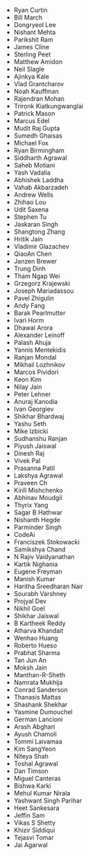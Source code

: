  - Ryan Curtin
 - Bill March
 - Dongryeol Lee
 - Nishant Mehta
 - Parikshit Ram
 - James Cline
 - Sterling Peet
 - Matthew Amidon
 - Neil Slagle
 - Ajinkya Kale
 - Vlad Grantcharov
 - Noah Kauffman
 - Rajendran Mohan
 - Trironk Kiatkungwanglai
 - Patrick Mason
 - Marcus Edel
 - Mudit Raj Gupta
 - Sumedh Ghaisas
 - Michael Fox
 - Ryan Birmingham
 - Siddharth Agrawal
 - Saheb Motiani
 - Yash Vadalia
 - Abhishek Laddha
 - Vahab Akbarzadeh
 - Andrew Wells
 - Zhihao Lou
 - Udit Saxena
 - Stephen Tu
 - Jaskaran Singh
 - Shangtong Zhang
 - Hritik Jain
 - Vladimir Glazachev
 - QiaoAn Chen
 - Janzen Brewer
 - Trung Dinh
 - Tham Ngap Wei
 - Grzegorz Krajewski
 - Joseph Mariadassou
 - Pavel Zhigulin
 - Andy Fang
 - Barak Pearlmutter
 - Ivari Horm
 - Dhawal Arora
 - Alexander Leinoff
 - Palash Ahuja
 - Yannis Mentekidis
 - Ranjan Mondal
 - Mikhail Lozhnikov
 - Marcos Pividori
 - Keon Kim
 - Nilay Jain
 - Peter Lehner
 - Anuraj Kanodia
 - Ivan Georgiev
 - Shikhar Bhardwaj
 - Yashu Seth
 - Mike Izbicki
 - Sudhanshu Ranjan
 - Piyush Jaiswal
 - Dinesh Raj
 - Vivek Pal
 - Prasanna Patil
 - Lakshya Agrawal
 - Praveen Ch
 - Kirill Mishchenko
 - Abhinav Moudgil
 - Thyrix Yang
 - Sagar B Hathwar
 - Nishanth Hegde
 - Parminder Singh
 - CodeAi
 - Franciszek Stokowacki
 - Samikshya Chand
 - N Rajiv Vaidyanathan
 - Kartik Nighania
 - Eugene Freyman
 - Manish Kumar
 - Haritha Sreedharan Nair
 - Sourabh Varshney
 - Projyal Dev
 - Nikhil Goel
 - Shikhar Jaiswal
 - B Kartheek Reddy
 - Atharva Khandait
 - Wenhao Huang
 - Roberto Hueso
 - Prabhat Sharma
 - Tan Jun An
 - Moksh Jain
 - Manthan-R-Sheth
 - Namrata Mukhija
 - Conrad Sanderson
 - Thanasis Mattas
 - Shashank Shekhar
 - Yasmine Dumouchel
 - German Lancioni
 - Arash Abghari
 - Ayush Chamoli
 - Tommi Laivamaa
 - Kim SangYeon
 - Niteya Shah
 - Toshal Agrawal
 - Dan Timson
 - Miguel Canteras
 - Bishwa Karki
 - Mehul Kumar Nirala
 - Yashwant Singh Parihar
 - Heet Sankesara
 - Jeffin Sam
 - Vikas S Shetty
 - Khizir Siddiqui
 - Tejasvi Tomar
 - Jai Agarwal
